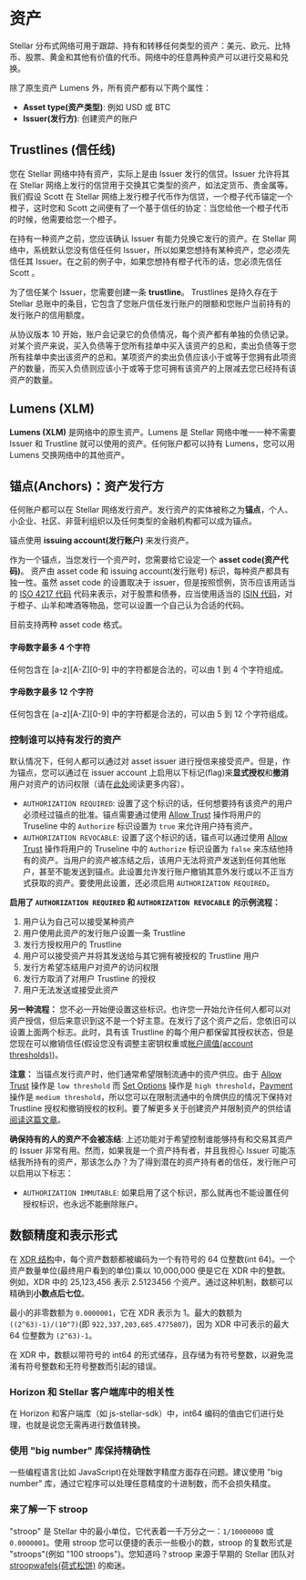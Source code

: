 # 资产

Stellar 分布式网络可用于跟踪、持有和转移任何类型的资产：美元、欧元、比特币、股票、黄金和其他有价值的代币。网络中的任意两种资产可以进行交易和兑换。

除了原生资产 Lumens 外，所有资产都有以下两个属性：
- **Asset type(资产类型)**: 例如 USD 或 BTC
- **Issuer(发行方)**: 创建资产的账户

## Trustlines (信任线)
您在 Stellar 网络中持有资产，实际上是由 Issuer 发行的信贷。Issuer 允许将其在 Stellar 网络上发行的信贷用于交换其它类型的资产，如法定货币、贵金属等。我们假设 Scott 在 Stellar 网络上发行橙子代币作为信贷，一个橙子代币锚定一个橙子，这时您和 Scott 之间便有了一个基于信任的协定：当您给他一个橙子代币的时候，他需要给您一个橙子。

在持有一种资产之前，您应该确认 Issuer 有能力兑换它发行的资产。在 Stellar 网络中，系统默认您没有信任任何 Issuer，所以如果您想持有某种资产，您必须先信任其 Issuer。在之前的例子中，如果您想持有橙子代币的话，您必须先信任 Scott 。

为了信任某个 Issuer，您需要创建一条 **trustline**。 Trustlines 是持久存在于 Stellar 总账中的条目，它包含了您账户信任发行账户的限额和您账户当前持有的发行账户的信用额度。

从协议版本 10 开始，账户会记录它的负债情况，每个资产都有单独的负债记录。对某个资产来说，买入负债等于您所有挂单中买入该资产的总和，卖出负债等于您所有挂单中卖出该资产的总和。某项资产的卖出负债应该小于或等于您拥有此项资产的数量，而买入负债则应该小于或等于您可拥有该资产的上限减去您已经持有该资产的数量。

## Lumens (XLM)
**Lumens (XLM)** 是网络中的原生资产。Lumens 是 Stellar 网络中唯一一种不需要 Issuer 和 Trustline 就可以使用的资产。任何账户都可以持有 Lumens，您可以用 Lumens 交换网络中的其他资产。

## 锚点(Anchors)：资产发行方
任何账户都可以在 Stellar 网络发行资产。发行资产的实体被称之为**锚点**，个人、小企业、社区、非营利组织以及任何类型的金融机构都可以成为锚点。

锚点使用 **issuing account(发行账户)** 来发行资产。

作为一个锚点，当您发行一个资产时，您需要给它设定一个 **asset code(资产代码)**。 资产由 asset code 和 issuing account(发行账号) 标识，每种资产都具有独一性。虽然 asset code 的设置取决于 issuer，但是按照惯例，货币应该用适当的 [ISO 4217 代码](https://en.wikipedia.org/wiki/ISO_4217) 代码来表示，对于股票和债券，应当使用适当的 [ISIN 代码](https://en.wikipedia.org/wiki/International_Securities_Identification_Number)，对于橙子、山羊和啤酒等物品，您可以设置一个自己认为合适的代码。

目前支持两种 asset code 格式。

#### 字母数字最多 4 个字符
任何包含在 [a-z][A-Z][0-9] 中的字符都是合法的，可以由 1 到 4 个字符组成。

#### 字母数字最多 12 个字符
任何包含在 [a-z][A-Z][0-9] 中的字符都是合法的，可以由 5 到 12 个字符组成。

### 控制谁可以持有发行的资产
默认情况下，任何人都可以通过对 asset issuer 进行授信来接受资产。但是，作为锚点，您可以通过在 issuer account 上启用以下标记(flag)来**显式授权**和**撤消**用户对资产的访问权限（请在[此处](https://www.stellar.org/developers/guides/concepts/accounts.html#flags)阅读更多内容）。

* `AUTHORIZATION REQUIRED`: 设置了这个标识的话，任何想要持有该资产的用户必须经过锚点的批准。锚点需要通过使用 [Allow Trust](./list-of-operations.md#allow-trust) 操作将用户的 Truseline 中的  `Authorize` 标识设置为 `true` 来允许用户持有资产。
* `AUTHORIZATION REVOCABLE`: 设置了这个标识的话，锚点可以通过使用 [Allow Trust](./list-of-operations.md#allow-trust) 操作将用户的 Truseline 中的 `Authorize` 标识设置为 `false` 来冻结他持有的资产。当用户的资产被冻结之后，该用户无法将资产发送到任何其他账户，甚至不能发送到锚点。此设置允许发行账户撤销其意外发行或以不正当方式获取的资产。要使用此设置，还必须启用 `AUTHORIZATION REQUIRED`。

**启用了 `AUTHORIZATION REQUIRED` 和 `AUTHORIZATION REVOCABLE` 的示例流程：**
1. 用户认为自己可以接受某种资产
2. 用户使用此资产的发行账户设置一条 Trustline
3. 发行方授权用户的 Trustline
4. 用户可以接受资产并将其发送给与其它拥有被授权的 Trustline 用户
5. 发行方希望冻结用户对资产的访问权限
6. 发行方取消了对用户 Trustline 的授权
7. 用户无法发送或接受此资产

**另一种流程：** 您不必一开始便设置这些标识。也许您一开始允许任何人都可以对资产授信，但后来意识到这不是一个好主意。在发行了这个资产之后，您依旧可以设置上面两个标志。此时，具有该 Trustline 的每个用户都保留其授权状态，但是您现在可以撤销信任(假设您没有调整主密钥权重或[帐户阈值(account thresholds)](./multi-sig.md#thresholds))。

**注意：** 当锚点发行资产时，他们通常希望限制流通中的资产供应。由于 [Allow Trust](./list-of-operations.md#allow-trust) 操作是 `low threshold` 而 [Set Options](./list-of-operations.md#set-options) 操作是  `high threshold`，[Payment](./list-of-operations.md#payment) 操作是 `medium threshold`，所以您可以在限制流通中的令牌供应的情况下保持对 Trustline 授权和撤销授权的权利。要了解更多关于创建资产并限制资产的供给请[阅读这篇文章](../walkthroughs/custom-assets.md#optional-transaction-a-limit-token-supply)。

**确保持有的人的资产不会被冻结**: 上述功能对于希望控制谁能够持有和交易其资产的 Issuer 非常有用。然而，如果我是一个资产持有者，并且我担心 Issuer 可能冻结我所持有的资产，那该怎么办？为了得到潜在的资产持有者的信任，发行账户可以启用以下标志：

* `AUTHORIZATION IMMUTABLE`: 如果启用了这个标识，那么就再也不能设置任何授权标识，也永远不能删除账户。

## 数额精度和表示形式
在 [XDR 结构](https://www.stellar.org/developers/horizon/learn/xdr.html)中，每个资产数额都被编码为一个有符号的 64 位整数(int 64)。一个资产数量单位(最终用户看到的单位)乘以 10,000,000 便是它在 XDR 中的整数。例如，XDR 中的 25,123,456 表示 2.5123456 个资产。通过这种机制，数额可以精确到**小数点后七位**。

最小的非零数额为 `0.0000001`，它在 XDR 表示为 1。最大的数额为 `((2^63)-1)/(10^7)`(即 `922,337,203,685.4775807`)，因为 XDR 中可表示的最大 64 位整数为 `(2^63)-1`。

在 XDR 中，数额以带符号的 int64 的形式储存，且存储为有符号整数，以避免混淆有符号整数和无符号整数而引起的错误。

### Horizo​​n 和 Stellar 客户端库中的相关性
在 Horizo​​n 和客户端库（如 js-stellar-sdk）中，int64 编码的值由它们进行处理，也就是说您无需再进行数值转换。

### 使用 "big number" 库保持精确性
一些编程语言(比如 JavaScript)在处理数字精度方面存在问题。建议使用 "big number" 库，通过它程序可以处理任意精度的十进制数，而不会损失精度。

### 来了解一下 stroop
"stroop" 是 Stellar 中的最小单位，它代表着一千万分之一：`1/10000000` 或 `0.0000001`。使用 stroop 您可以便捷的表示一些极小的数，stroop 的复数形式是 "stroops"(例如 "100 stroops")。您知道吗？stroop 来源于早期的 Stellar 团队对 [stroopwafels(荷式松饼)](https://en.wikipedia.org/wiki/Stroopwafel) 的痴迷。
